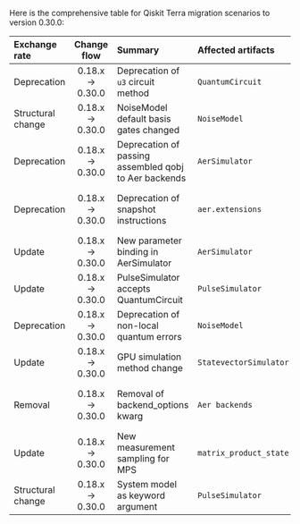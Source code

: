 Here is the comprehensive table for Qiskit Terra migration scenarios to version 0.30.0:

| Exchange rate | Change flow | Summary | Affected artifacts | Pre-migration code | Post-migration code | Difficulty | Impact se/qse | References |
| :- | :-: | :- | :- | :- | :- | :- | :- | :- |
| Deprecation | 0.18.x → 0.30.0 | Deprecation of `u3` circuit method | `QuantumCircuit` | `circuit.u3(theta, phi, lam, qubit)` | `circuit.u(theta, phi, lam, qubit)` | Low (simple rename) | QSE (affects gate-level operations) | [Release Notes](https://docs.quantum.ibm.com/api/qiskit/release-notes#0.30.0) |
| Structural change | 0.18.x → 0.30.0 | NoiseModel default basis gates changed | `NoiseModel` | `NoiseModel(basis_gates=["id", "u3", "cx"])` | `NoiseModel(basis_gates=["id", "rz", "sx", "cx"])` | Moderate (requires basis gate updates) | QSE (affects noise simulation) | [Release Notes](https://docs.quantum.ibm.com/api/qiskit/release-notes#0.30.0) |
| Deprecation | 0.18.x → 0.30.0 | Deprecation of passing assembled qobj to Aer backends | `AerSimulator` | `backend.run(qobj)` | `backend.run(circuits, **run_options)` | Moderate (requires circuit-based execution) | SE (API change) | [Release Notes](https://docs.quantum.ibm.com/api/qiskit/release-notes#0.30.0) |
| Deprecation | 0.18.x → 0.30.0 | Deprecation of snapshot instructions | `aer.extensions` | `circuit.snapshot('label')` | `circuit.save_statevector('label')` | Moderate (requires instruction replacement) | QSE (affects simulation) | [Release Notes](https://docs.quantum.ibm.com/api/qiskit/release-notes#0.30.0) |
| Update | 0.18.x → 0.30.0 | New parameter binding in AerSimulator | `AerSimulator` | `backend.run(circuit)` | `backend.run(circuit, parameter_binds=[{theta: [0, 1.57]}])` | Low (new optional parameter) | QSE (affects parameterized circuits) | [Release Notes](https://docs.quantum.ibm.com/api/qiskit/release-notes#0.30.0) |
| Update | 0.18.x → 0.30.0 | PulseSimulator accepts QuantumCircuit | `PulseSimulator` | `backend.run(schedule)` | `backend.run(circuit)` | Low (new input type) | QSE (affects pulse-level simulation) | [Release Notes](https://docs.quantum.ibm.com/api/qiskit/release-notes#0.30.0) |
| Deprecation | 0.18.x → 0.30.0 | Deprecation of non-local quantum errors | `NoiseModel` | `noise_model.add_nonlocal_quantum_error()` | (Manual addition via transpiler passes) | High (requires custom pass implementation) | QSE (affects noise simulation) | [Release Notes](https://docs.quantum.ibm.com/api/qiskit/release-notes#0.30.0) |
| Update | 0.18.x → 0.30.0 | GPU simulation method change | `StatevectorSimulator` | `backend.set_options(method='GPU')` | `backend.set_options(device='GPU')` | Low (simple parameter change) | QSE (affects GPU acceleration) | [Release Notes](https://docs.quantum.ibm.com/api/qiskit/release-notes#0.30.0) |
| Removal | 0.18.x → 0.30.0 | Removal of backend_options kwarg | `Aer backends` | `backend.run(circuit, backend_options={...})` | `backend.run(circuit, **options)` | Moderate (requires parameter restructuring) | SE (API change) | [Release Notes](https://docs.quantum.ibm.com/api/qiskit/release-notes#0.30.0) |
| Update | 0.18.x → 0.30.0 | New measurement sampling for MPS | `matrix_product_state` | (Default behavior) | `backend.set_options(mps_sample_measure_algorithm="mps_apply_measure")` | Low (optimization change) | QSE (affects MPS simulation) | [Release Notes](https://docs.quantum.ibm.com/api/qiskit/release-notes#0.30.0) |
| Structural change | 0.18.x → 0.30.0 | System model as keyword argument | `PulseSimulator` | `backend.run(schedule, system_model)` | `backend.run(schedule, system_model=system_model)` | Low (parameter becomes keyword) | SE (API change) | [Release Notes](https://docs.quantum.ibm.com/api/qiskit/release-notes#0.30.0) |